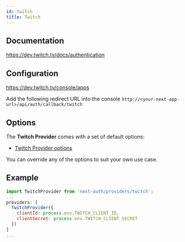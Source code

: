 ```yaml
---
id: twitch
title: Twitch
---
```


## Documentation

https://dev.twitch.tv/docs/authentication

## Configuration

https://dev.twitch.tv/console/apps

Add the following redirect URL into the console `http://<your-next-app-url>/api/auth/callback/twitch`

## Options

The **Twitch Provider** comes with a set of default options:

- [Twitch Provider options](https://github.com/nextauthjs/next-auth/blob/main/src/providers/twitch.ts)

You can override any of the options to suit your own use case.

## Example

```js
import TwitchProvider from 'next-auth/providers/twitch';
...
providers: [
  TwitchProvider({
    clientId: process.env.TWITCH_CLIENT_ID,
    clientSecret: process.env.TWITCH_CLIENT_SECRET
  })
]
...
```
